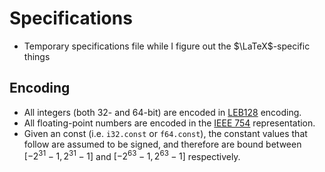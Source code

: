 # Specifications
- Temporary specifications file while I figure out the $\LaTeX$-specific things


## Encoding
- All integers (both 32- and 64-bit) are encoded in [LEB128](https://en.wikipedia.org/wiki/LEB128) encoding.
- All floating-point numbers are encoded in the [IEEE 754](https://ieeexplore.ieee.org/document/8766229) representation.
- Given an const (i.e. `i32.const` or `f64.const`), the constant values that follow are assumed to be signed, and therefore are bound between $[-2^{31}-1, 2^{31}-1]$ and $[-2^{63}-1, 2^{63}-1]$ respectively.
